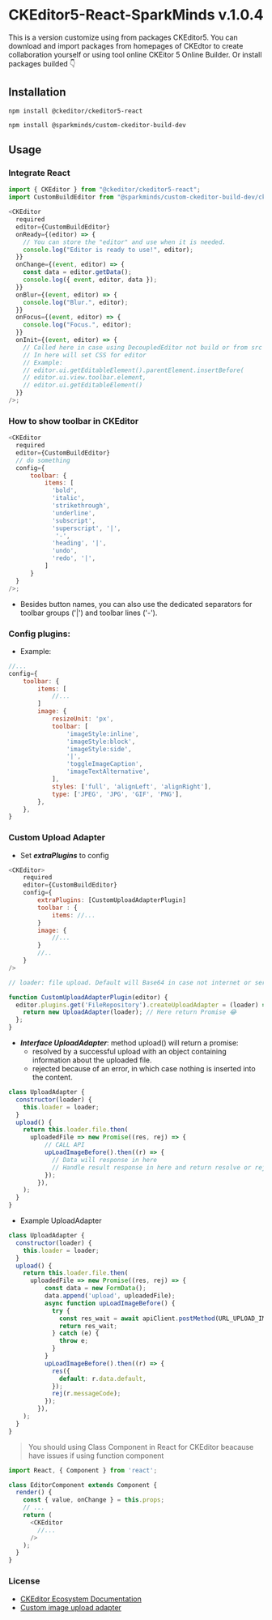# CKEditor5-React-SparkMinds v.1.0.4
This is a version customize using from packages CKEditor5. You can download and import packages from homepages of CKEdtor to create collaboration yourself or using tool online CKEitor 5 Online Builder.
Or install packages builded 👇

## Installation

```shell-script
npm install @ckeditor/ckeditor5-react

npm install @sparkminds/custom-ckeditor-build-dev
```

## Usage

### Integrate React

```js
import { CKEditor } from "@ckeditor/ckeditor5-react";
import CustomBuildEditor from "@sparkminds/custom-ckeditor-build-dev/ckeditor.js";

<CKEditor
  required
  editor={CustomBuildEditor}
  onReady={(editor) => {
    // You can store the "editor" and use when it is needed.
    console.log("Editor is ready to use!", editor);
  }}
  onChange={(event, editor) => {
    const data = editor.getData();
    console.log({ event, editor, data });
  }}
  onBlur={(event, editor) => {
    console.log("Blur.", editor);
  }}
  onFocus={(event, editor) => {
    console.log("Focus.", editor);
  }}
  onInit={(event, editor) => {
    // Called here in case using DecoupledEditor not build or from src
    // In here will set CSS for editor
    // Example:
    // editor.ui.getEditableElement().parentElement.insertBefore(
    // editor.ui.view.toolbar.element,
    // editor.ui.getEditableElement()
  }}
/>;
```
### How to show toolbar in CKEditor

```js
<CKEditor
  required
  editor={CustomBuildEditor}
  // do something
  config={
      toolbar: {
          items: [
            'bold',
            'italic',
            'strikethrough',
            'underline', 
            'subscript', 
            'superscript', '|',
             '-',
            'heading', '|',
            'undo',
            'redo', '|',
          ]
      }
  }
/>;
```

- Besides button names, you can also use the dedicated separators for toolbar groups ('|') and toolbar lines ('-').

### Config plugins:

- Example:

```js
//...
config={
    toolbar: {
        items: [
            //...
        ]
        image: {
            resizeUnit: 'px',
            toolbar: [
                'imageStyle:inline',
                'imageStyle:block',
                'imageStyle:side',
                '|',
                'toggleImageCaption',
                'imageTextAlternative',
            ],
            styles: ['full', 'alignLeft', 'alignRight'],
            type: ['JPEG', 'JPG', 'GIF', 'PNG'],
        },
    },
}
```

### Custom Upload Adapter

- Set ***extraPlugins*** to config

```js
<CKEditor>
    required
    editor={CustomBuildEditor}
    config={
        extraPlugins: [CustomUploadAdapterPlugin]
        toolbar : {
            items: //...
        }
        image: {
            //... 
        }
        //..
    }
/>

// loader: file upload. Default will Base64 in case not internet or server error(in package imported and config Base64)

function CustomUploadAdapterPlugin(editor) {
  editor.plugins.get('FileRepository').createUploadAdapter = (loader) => {
    return new UploadAdapter(loader); // Here return Promise 😂
  };
}
```

- ***Interface UploadAdapter***: method upload() will return a promise: 
    - resolved by a successful upload with an object containing information about the uploaded file.
    - rejected because of an error, in which case nothing is inserted into the content.

```js
class UploadAdapter {
  constructor(loader) {
    this.loader = loader;
  }
  upload() {
    return this.loader.file.then(
      uploadedFile => new Promise((res, rej) => {
          // CALL API
          upLoadImageBefore().then((r) => {
            // Data will response in here
            // Handle result response in here and return resolve or rejected
          });
        }),
    );
  }
}
```

- Example UploadAdapter

```js
class UploadAdapter {
  constructor(loader) {
    this.loader = loader;
  }
  upload() {
    return this.loader.file.then(
      uploadedFile => new Promise((res, rej) => {
          const data = new FormData();
          data.append('upload', uploadedFile);
          async function upLoadImageBefore() {
            try {
              const res_wait = await apiClient.postMethod(URL_UPLOAD_IMAGE, data, null);
              return res_wait;
            } catch (e) {
              throw e;
            }
          }
          upLoadImageBefore().then((r) => {
            res({
              default: r.data.default,
            });
            rej(r.messageCode);
          });
        }),
    );
  }
}
```

> You should using Class Component in React for CKEditor beacause have issues if using function component
```js
import React, { Component } from 'react';

class EditorComponent extends Component {
  render() {
    const { value, onChange } = this.props; 
    // ...
    return (
      <CKEditor
        //...
      />
    );
  }
}
```

### License

- [CKEditor Ecosystem Documentation](https://ckeditor.com/docs/ckeditor5/latest/)
- [Custom image upload adapter](https://ckeditor.com/docs/ckeditor5/latest/framework/guides/deep-dive/upload-adapter.html)
